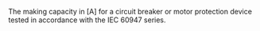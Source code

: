 ﻿The making capacity in [A] for a circuit breaker or motor protection device tested in accordance with the IEC 60947 series.